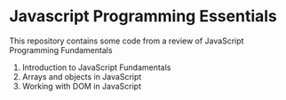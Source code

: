 # Javascript Programming Essentials

This repository contains some code from a review of JavaScript Programming Fundamentals

1. Introduction to JavaScript Fundamentals
2. Arrays and objects in JavaScript
3. Working with DOM in JavaScript
